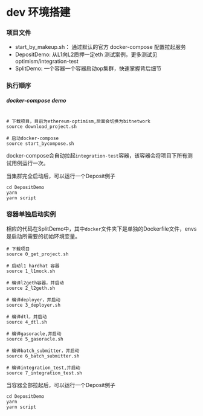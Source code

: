 # dev 环境搭建

### 项目文件
- start_by_makeup.sh： 通过默认的官方 docker-compose 配置拉起服务
- DepositDemo: 从L1向L2质押一定eth 测试案例，更多测试见optimism/integration-test
- SplitDemo: 一个容器一个容器启动op集群，快速掌握背后细节

### 执行顺序

##### docker-compose demo
```shell

# 下载项目，目前为ethereum-optimism,后面会切换为bitnetwork
source download_project.sh 

# 启动docker-compose
source start_bycompose.sh
```

docker-compose会自动拉起`integration-test`容器，该容器会将项目下所有测试用例运行一次。

当集群完全启动后，可以运行一个Deposit例子
```shell
cd DepositDemo
yarn
yarn script
```

### 容器单独启动实例
相应的代码在SplitDemo中，其中`docker`文件夹下是单独的Dockerfile文件，envs是启动所需要的初始环境变量。
```shell
# 下载项目
source 0_get_project.sh

# 启动l1 hardhat 容器
source 1_l1mock.sh

# 编译l2geth容器，并启动
source 2_l2geth.sh

# 编译deployer，并启动
source 3_deployer.sh

# 编译dtl，并启动
source 4_dtl.sh

# 编译gasoracle,并启动
source 5_gasoracle.sh

# 编译batch_submitter，并启动
source 6_batch_submitter.sh

# 编译integration_test,并启动
source 7_integration_test.sh

```


当容器全部拉起后，可以运行一个Deposit例子
```shell
cd DepositDemo
yarn
yarn script
```
